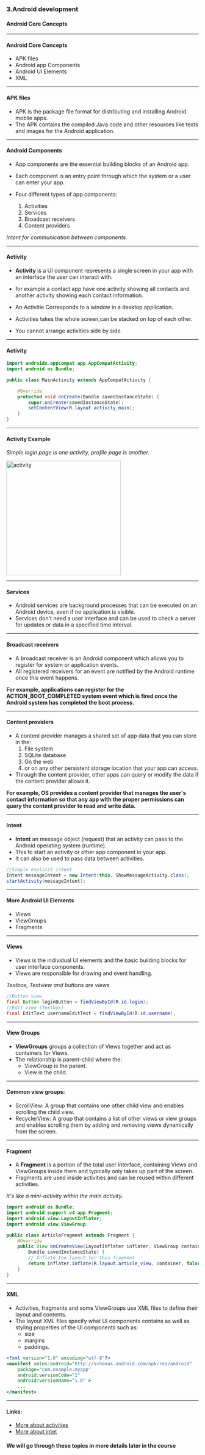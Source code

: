 ### 3.Android development
#### Android Core Concepts

---

#### Android Core Concepts

* APK files
* Android app Components
* Android UI Elements
* XML

---

#### APK files

* APK is the package file format for distributing and installing Android mobile apps.
* The APK contains the compiled Java code and other resources like texts and images for the Android application.

---

#### Android Components

* App components are the essential building blocks of an Android app.
* Each component is an entry point through which the system or a user can enter your app.

* Four different types of app components:
  1. Activities
  1. Services
  1. Broadcast receivers
  1. Content providers

_Intent for communication between components._

---

#### Activity

* **Activity** is a UI component represents a single screen in your app with an interface the user can interact with.
* for example a contact app have one activity showing all contacts and another activity showing each contact information.

* An Activitie Corresponds to a window in a desktop application.
* Activities takes the whole screen,can be stacked on top of each other. 
* You cannot arrange activities side by side.

---

#### Activity

```Java
import androidx.appcompat.app.AppCompatActivity;
import android.os.Bundle;

public class MainActivity extends AppCompatActivity {

    @Override
    protected void onCreate(Bundle savedInstanceState) {
        super.onCreate(savedInstanceState);
        setContentView(R.layout.activity_main);
    }
}
```

---

#### Activity Example

_Simple login page is one activity, profile page is another._

<img width="300" src="/media/android-dev-images/android-dev-2/android-activity-ex.png" alt="activity">

---

#### Services

* Android services are background processes that can be executed on an Android device, even if no application is visible.
* Services don't need a user interface and can be used to check a server for updates or data in a specified time interval.

---

#### Broadcast receivers

* A broadcast receiver is an Android component which allows you to register for system or application events.
* All registered receivers for an event are notified by the Android runtime once this event happens.

**For example, applications can register for the ACTION_BOOT_COMPLETED system event which is fired once the Android system has completed the boot process.**

---

#### Content providers

* A content provider manages a shared set of app data that you can store in the:
  1. File system
  1. SQLite database
  1. On the web
  1. or on any other persistent storage location that your app can access.
* Through the content provider, other apps can query or modify the data if the content provider allows it.

**For example, OS provides a content provider that manages the user's contact information so that any app with the proper permissions can query the content provider to read and write data.**

---

#### Intent

* **Intent** an message object (request) that an activity can pass to the Android operating system (runtime).
* This to start an activity or other app component in your app.
* It can also be used to pass data between activities.

```Java
//Simple explicit intent
Intent messageIntent = new Intent(this, ShowMessageActivity.class);
startActivity(messageIntent);
```

---

#### More Android UI Elements

* Views
* ViewGroups
* Fragments

---

#### Views

* Views is the individual UI elements and the basic building blocks for user interface components.
* Views are responsible for drawing and event handling.

_Textbox, Textview and buttons are views_

```Java
//Button view
final Button loginButton = findViewById(R.id.login);
//Edit view (Textbox)
final EditText usernameEditText = findViewById(R.id.username);
```

---

#### View Groups

* **ViewGroups** groups a collection of Views together and act as containers for Views.
* The relationship is parent-child where the:
  * ViewGroup is the parent.
  * View is the child.

--- 

#### Common view groups:
* ScrollView: A group that contains one other child view and enables scrolling the child view.
* RecyclerView: A group that contains a list of other views or view groups and enables scrolling them by adding and removing views dynamically from the screen.

---

#### Fragment

* A **Fragment** is a portion of the total user interface, containing Views and ViewGroups inside them and typically only takes up part of the screen.
* Fragments are used inside activities and can be reused within different activities.

_It's like a mini-activity within the main activity._

```Java
import android.os.Bundle;
import android.support.v4.app.Fragment;
import android.view.LayoutInflater;
import android.view.ViewGroup;

public class ArticleFragment extends Fragment {
    @Override
    public View onCreateView(LayoutInflater inflater, ViewGroup container,
        Bundle savedInstanceState) {
        // Inflate the layout for this fragment
        return inflater.inflate(R.layout.article_view, container, false);
    }
}
```

---

#### XML

* Activities, fragments and some ViewGroups use XML files to define their layout and contents.
* The layout XML files specify what UI components contains as well as styling properties of the UI components such as:
  * size 
  * margins
  * paddings.

```XML
<?xml version="1.0" encoding="utf-8"?>
<manifest xmlns:android="http://schemas.android.com/apk/res/android"
    package="com.example.myapp"
    android:versionCode="1"
    android:versionName="1.0" >
    ...
</manifest>
```

---

#### Links:

* [More about activities](https://developer.android.com/guide/components/activities)
* [More about intet](https://developer.android.com/guide/components/activities)

#### We will go through these topics in more details later in the course
